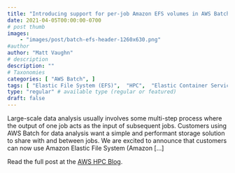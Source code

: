 ```yaml
---
title: "Introducing support for per-job Amazon EFS volumes in AWS Batch"
date: 2021-04-05T00:00:00-0700
# post thumb
images:
    - "images/post/batch-efs-header-1260x630.png"
#author
author: "Matt Vaughn"
# description
description: ""
# Taxonomies
categories: [ "AWS Batch", ]
tags: [ "Elastic File System (EFS)",  "HPC",  "Elastic Container Service",  "Batch",  "Fargate",  "Technical How-to",  "hpcblog", ]
type: "regular" # available type (regular or featured)
draft: false
---
```


Large-scale data analysis usually involves some multi-step process where the output of one job acts as the input of subsequent jobs. Customers using AWS Batch for data analysis want a simple and performant storage solution to share with and between jobs. We are excited to announce that customers can now use Amazon Elastic File System (Amazon […]

Read the full post at the [AWS HPC Blog](https://aws.amazon.com/blogs/hpc/introducing-support-for-per-job-amazon-efs-volumes-in-aws-batch/).
